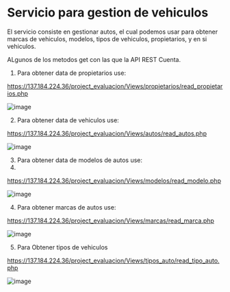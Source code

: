 # Servicio para gestion de vehiculos

El servicio consiste en gestionar autos, el cual podemos usar para obtener marcas de vehiculos, modelos, tipos de vehiculos, propietarios, y en si vehiculos.

ALgunos de los metodos get con las que la API REST Cuenta.

1. Para obtener data de propietarios use:


https://137.184.224.36/project_evaluacion/Views/propietarios/read_propietarios.php

![image](https://user-images.githubusercontent.com/70980484/155825666-2a0f35b5-ae61-42d4-bfda-2e6b1f4842ec.png)



2.  Para obtener data de vehiculos use:

https://137.184.224.36/project_evaluacion/Views/autos/read_autos.php

![image](https://user-images.githubusercontent.com/70980484/155825713-e5cce1cb-ab55-4920-89a5-e600300b4e7e.png)


3. Para obtener data de modelos de autos use:
4. 
https://137.184.224.36/project_evaluacion/Views/modelos/read_modelo.php

![image](https://user-images.githubusercontent.com/70980484/155825742-5926c6ce-1d67-4638-a805-76b847b050bd.png)

4. Para obtener marcas de autos use:

https://137.184.224.36/project_evaluacion/Views/marcas/read_marca.php

![image](https://user-images.githubusercontent.com/70980484/155825785-a3d56706-8f19-4753-b520-8d1b4facf6e5.png)


5. Para Obtener tipos de vehiculos

https://137.184.224.36/project_evaluacion/Views/tipos_auto/read_tipo_auto.php

![image](https://user-images.githubusercontent.com/70980484/155825852-cef64997-2d94-4006-9ffa-354ba26ba77f.png)


